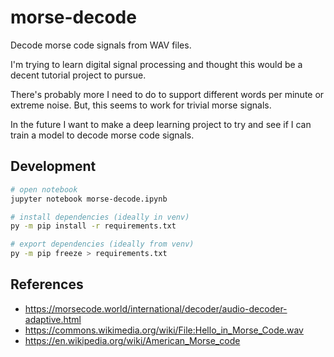 # morse-decode

Decode morse code signals from WAV files.

I'm trying to learn digital signal processing and thought this
would be a decent tutorial project to pursue.

There's probably more I need to do to support different words per minute or extreme noise.
But, this seems to work for trivial morse signals.

In the future I want to make a deep learning project to try and see if I can
train a model to decode morse code signals.

## Development

```sh
# open notebook
jupyter notebook morse-decode.ipynb

# install dependencies (ideally in venv)
py -m pip install -r requirements.txt

# export dependencies (ideally from venv)
py -m pip freeze > requirements.txt
```

## References

- https://morsecode.world/international/decoder/audio-decoder-adaptive.html
- https://commons.wikimedia.org/wiki/File:Hello_in_Morse_Code.wav
- https://en.wikipedia.org/wiki/American_Morse_code
